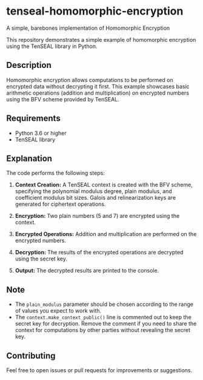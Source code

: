 # tenseal-homomorphic-encryption
A simple, barebones implementation of Homomorphic Encryption

This repository demonstrates a simple example of homomorphic encryption using the TenSEAL library in Python. 

## Description

Homomorphic encryption allows computations to be performed on encrypted data without decrypting it first. This example showcases basic arithmetic operations (addition and multiplication) on encrypted numbers using the BFV scheme provided by TenSEAL.

## Requirements

- Python 3.6 or higher
- TenSEAL library

## Explanation

The code performs the following steps:

1. **Context Creation:** A TenSEAL context is created with the BFV scheme, specifying the polynomial modulus degree, plain modulus, and coefficient modulus bit sizes. Galois and relinearization keys are generated for ciphertext operations.

2. **Encryption:** Two plain numbers (5 and 7) are encrypted using the context.

3. **Encrypted Operations:** Addition and multiplication are performed on the encrypted numbers.

4. **Decryption:** The results of the encrypted operations are decrypted using the secret key.

5. **Output:** The decrypted results are printed to the console.

## Note

- The `plain_modulus` parameter should be chosen according to the range of values you expect to work with.
- The `context.make_context_public()` line is commented out to keep the secret key for decryption. Remove the comment if you need to share the context for computations by other parties without revealing the secret key.

## Contributing

Feel free to open issues or pull requests for improvements or suggestions.
